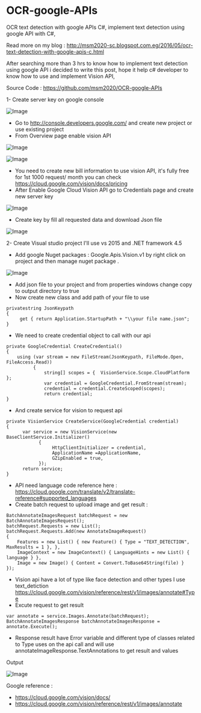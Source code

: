 # OCR-google-APIs
OCR text detection with google APIs C#, implement text detection using google API with C#, 

Read more on my blog : http://msm2020-sc.blogspot.com.eg/2016/05/ocr-text-detection-with-google-apis-c.html

After searching more than 3 hrs to know how to implement text detection using google API i decided to write this post, hope it help c# developer to know how to use and implement Vision API,

Source Code : https://github.com/msm2020/OCR-google-APIs

1- Create server key on google console

![Image](https://3.bp.blogspot.com/-X62Wx1cjCHU/VzcWhYfqH3I/AAAAAAAAAeg/YSorhlo6HTg970f57jX1gWnPbYT0MhCoQCKgB/s1600/ocr2.png)

* Go to http://console.developers.google.com/ and create new project or use existing project
* From Overview page enable vision API

![Image](https://1.bp.blogspot.com/-EVG99PDiYmw/VzcWhY8pLnI/AAAAAAAAAek/XQjIbgCMri8RxE1JtbIV_H9wxOV4fkPrACKgB/s1600/ocr1.png)

![Image](https://4.bp.blogspot.com/-utJpf1ETBy4/VzcWhreuhhI/AAAAAAAAAeo/JjmBWYVQKa0VOuT7U7KZeLG9xGaVceulgCKgB/s1600/ocr3.png)

* You need to create new bill information to use vision API, it's fully free for 1st 1000 request/ month you can check https://cloud.google.com/vision/docs/pricing
* After Enable Google Cloud Vision API go to Credentials page and create new server key

![Image](https://4.bp.blogspot.com/-hlW2x2og9Hg/VzcWh59dakI/AAAAAAAAAes/YyY_be-BLbYhl2AlLacy5HtjBHE7ElxEQCKgB/s1600/ocr4.png)

* Create key by fill all requested data and download Json file

![Image](https://4.bp.blogspot.com/-ADa0Qb20foc/VzcWhyjXZdI/AAAAAAAAAe8/zNVyHEahAqQpu5l2baghsNui0XdVuthQgCKgB/s1600/ocr5.png)

2- Create Visual studio project I'll use vs 2015 and .NET framework 4.5
* Add google Nuget packages : Google.Apis.Vision.v1 by right click on project and then manage nuget package .

![Image](https://2.bp.blogspot.com/-PmEwRcMhayM/VzcWiNohz-I/AAAAAAAAAe8/E5usRumUp9g_tPxYxUuTo4f9poNm4tuqQCKgB/s1600/ocr6.png)

* Add json file to your project and from properties windows change copy to output directory to true
* Now create new class and add path of your file to use
```
privatestring JsonKeypath
{
     get { return Application.StartupPath + "\\your file name.json"; 
}
```
* We need to create credential object to call with our api
```
private GoogleCredential CreateCredential()
{
    using (var stream = new FileStream(JsonKeypath, FileMode.Open, FileAccess.Read))
          {
              string[] scopes = {  VisionService.Scope.CloudPlatform };
              var credential = GoogleCredential.FromStream(stream);
              credential = credential.CreateScoped(scopes);
              return credential;
}
```
* And create service for vision to request api
```
private VisionService CreateService(GoogleCredential credential)
{
      var service = new VisionService(new  BaseClientService.Initializer()
            {
                 HttpClientInitializer = credential,
                 ApplicationName =ApplicationName,
                 GZipEnabled = true,
            });
      return service;
}
```
* API need language code reference here : https://cloud.google.com/translate/v2/translate-reference#supported_languages
* Create batch request to upload image and get result :
```
BatchAnnotateImagesRequest batchRequest = new BatchAnnotateImagesRequest();
batchRequest.Requests = new List();
batchRequest.Requests.Add(new AnnotateImageRequest()
{
	Features = new List() { new Feature() { Type = "TEXT_DETECTION", MaxResults = 1 }, },
	ImageContext = new ImageContext() { LanguageHints = new List() { language } },
	Image = new Image() { Content = Convert.ToBase64String(file) }
});
```
* Vision api have a lot of type like face detection and other types I use text_detiction https://cloud.google.com/vision/reference/rest/v1/images/annotate#Type
* Excute request to get result
```
var annotate = service.Images.Annotate(batchRequest);
BatchAnnotateImagesResponse batchAnnotateImagesResponse = annotate.Execute();
```
* Response result have Error variable and different type of classes related to Type uses on the api call and will use annotateImageResponse.TextAnnotations to get result and values

Output

![Image](https://4.bp.blogspot.com/-gFFageAE-P0/VzcWi3DToEI/AAAAAAAAAe8/d2vpCVBFrLYSU5_J0UxJOiJ9u0hdqH1qgCKgB/s1600/ocr7.png)

Google reference :
* https://cloud.google.com/vision/docs/
* https://cloud.google.com/vision/reference/rest/v1/images/annotate
